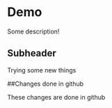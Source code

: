 # Demo

Some description!


## Subheader

Trying some new things

##Changes done in github

These changes are done in github
